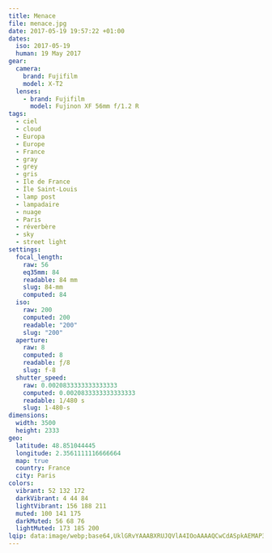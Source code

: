 ```yaml
---
title: Menace
file: menace.jpg
date: 2017-05-19 19:57:22 +01:00
dates:
  iso: 2017-05-19
  human: 19 May 2017
gear:
  camera:
    brand: Fujifilm
    model: X-T2
  lenses:
    - brand: Fujifilm
      model: Fujinon XF 56mm f/1.2 R
tags:
  - ciel
  - cloud
  - Europa
  - Europe
  - France
  - gray
  - grey
  - gris
  - Ile de France
  - Île Saint-Louis
  - lamp post
  - lampadaire
  - nuage
  - Paris
  - réverbère
  - sky
  - street light
settings:
  focal_length:
    raw: 56
    eq35mm: 84
    readable: 84 mm
    slug: 84-mm
    computed: 84
  iso:
    raw: 200
    computed: 200
    readable: "200"
    slug: "200"
  aperture:
    raw: 8
    computed: 8
    readable: ƒ/8
    slug: f-8
  shutter_speed:
    raw: 0.0020833333333333333
    computed: 0.0020833333333333333
    readable: 1/480 s
    slug: 1-480-s
dimensions:
  width: 3500
  height: 2333
geo:
  latitude: 48.851044445
  longitude: 2.3561111116666664
  map: true
  country: France
  city: Paris
colors:
  vibrant: 52 132 172
  darkVibrant: 4 44 84
  lightVibrant: 156 188 211
  muted: 100 141 175
  darkMuted: 56 68 76
  lightMuted: 173 185 200
lqip: data:image/webp;base64,UklGRvYAAABXRUJQVlA4IOoAAAAQCwCdASpkAEMAP3GyzF80rrOnKTM6OpAuCWUAz2yo0ORAMxK1bUqvfdf3upYZsWSjrGt2CDppoCGp/bwa3qt5M+zrei0lJpiiIX8x1jf9W/lxtTJEurXE2T6QPn2yQPKgAP7zKpBQmQXjwB8VOeNvlbx69Hh5rNWGE9UZY2zZPzoeMxOIgFTrhsTo9Xa4lGOFzxzUxrJOUGtx7ncFQPSGeiI9tStQdtql+xnThlrzfadbEfeDk5kYS7qKgKiAcmRcppQuojwfRAyI9Av8ZoG8VwBxAaKKoS9gJL01P83VTlAARvBWvQAAAAA=
---
```



